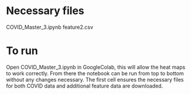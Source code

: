 # Necessary files
COVID_Master_3.ipynb
feature2.csv

# To run
Open COVID_Master_3.ipynb in GoogleColab, this will allow the heat maps to work correctly. From there the notebook can be run from top to bottom without any changes necessary. The first cell ensures the necessary files for both COVID data and additional feature data are downloaded.
